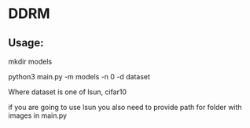 # DDRM

## Usage:

mkdir models

python3 main.py -m models -n 0 -d dataset

Where dataset is one of lsun, cifar10

if you are going to use lsun you also need to provide path for folder with images in main.py

